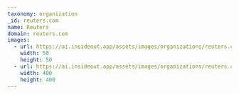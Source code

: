 ```yaml
---
taxonomy: organization
_id: reuters.com
name: Reuters
domain: reuters.com
images:
  - url: https://ai.insideout.app/assets/images/organizations/reuters.com-50x50.jpg
    width: 50
    height: 50
  - url: https://ai.insideout.app/assets/images/organizations/reuters.com-400x400.jpg
    width: 400
    height: 400
---
```

